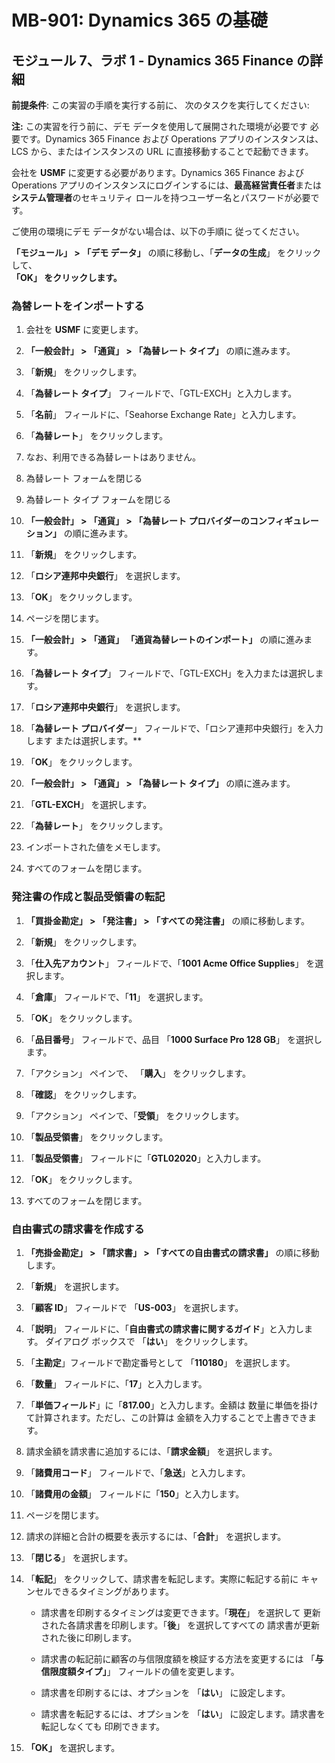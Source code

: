 ﻿---
lab:
    title: 'ラボ 01: Dynamics 365 Finance の詳細'
    module: 'モジュール 07: Dynamics 365 Finance の概要'
---

# MB-901: Dynamics 365 の基礎 
## モジュール 7、ラボ 1 - Dynamics 365 Finance の詳細 


**前提条件**: この実習の手順を実行する前に、
次のタスクを実行してください: 

**注:** この実習を行う前に、デモ データを使用して展開された環境が必要です
必要です。Dynamics 365 Finance および Operations アプリのインスタンスは、
LCS から、またはインスタンスの URL に直接移動することで起動できます。

会社を **USMF** に変更する必要があります。Dynamics 365 Finance および Operations アプリのインスタンスにログインするには、**最高経営責任者**または**システム管理者**のセキュリティ ロールを持つユーザー名とパスワードが必要です。

ご使用の環境にデモ データがない場合は、以下の手順に
従ってください。

**「モジュール」 > 「デモ データ」** の順に移動し、「**データの生成**」 をクリックして、   
    **「OK」 をクリックします。**

### 為替レートをインポートする

1.  会社を **USMF** に変更します。

2.  **「一般会計」 > 「通貨」 > 「為替レート タイプ」** の順に進みます。

3.  「**新規**」 をクリックします。

4.  「**為替レート タイプ**」 フィールドで、「GTL-EXCH」と入力します。

5.  「**名前**」 フィールドに、「Seahorse Exchange Rate」と入力します。

6.  「**為替レート**」 をクリックします。

7.  なお、利用できる為替レートはありません。

8.  為替レート フォームを閉じる

9.  為替レート タイプ フォームを閉じる

10. **「一般会計」 > 「通貨」 > 「為替レート プロバイダーのコンフィギュレーション」** の順に進みます。

11. 「**新規**」 をクリックします。

12. 「**ロシア連邦中央銀行**」 を選択します。

13. 「**OK**」 をクリックします。

14. ページを閉じます。

15. **「一般会計」 > 「通貨」 「通貨為替レートのインポート」** の順に進みます。

16. 「**為替レート タイプ**」 フィールドで、「GTL-EXCH」を入力または選択します。

17. 「**ロシア連邦中央銀行**」 を選択します。

18. 「**為替レート プロバイダー**」 フィールドで、「ロシア連邦中央銀行」を入力します
    または選択します。**

19. 「**OK**」 をクリックします。

20. **「一般会計」 > 「通貨」 > 「為替レート タイプ」** の順に進みます。

21. 「**GTL-EXCH**」 を選択します。

22. 「**為替レート**」 をクリックします。

23. インポートされた値をメモします。

24. すべてのフォームを閉じます。

### 発注書の作成と製品受領書の転記

1.  **「買掛金勘定」 > 「発注書」 > 「すべての発注書」** の順に移動します。

2.  「**新規**」 をクリックします。

3.  「**仕入先アカウント**」 フィールドで、「**1001 Acme Office Supplies**」 を選択します。

4.  「**倉庫**」 フィールドで、「**11**」 を選択します。

5.  「**OK**」 をクリックします。

6.  「**品目番号**」 フィールドで、品目 「**1000 Surface Pro 128 GB**」 を選択します。

7.  「アクション」 ペインで、 「**購入**」 をクリックします。

8.  「**確認**」 をクリックします。

9.  「アクション」 ペインで、「**受領**」 をクリックします。

10. 「**製品受領書**」 をクリックします。

11. 「**製品受領書**」 フィールドに「**GTL02020**」と入力します。

12. 「**OK**」 をクリックします。

13. すべてのフォームを閉じます。

### 自由書式の請求書を作成する

1.  **「売掛金勘定」 > 「請求書」 > 「すべての自由書式の請求書」** の順に移動します。

2.  「**新規**」 を選択します。

3.  「**顧客 ID**」 フィールドで 「**US-003**」 を選択します。

4.  「**説明**」 フィールドに、「**自由書式の請求書に関するガイド**」と入力します。
    ダイアログ ボックスで 「**はい**」 をクリックします。

5.  「**主勘定**」フィールドで勘定番号として 「**110180**」 を選択します。

6.  「**数量**」 フィールドに、「**17**」と入力します。

7.  「**単価フィールド**」に「**817.00**」と入力します。金額は
    数量に単価を掛けて計算されます。ただし、この計算は
    金額を入力することで上書きできます。

8.  請求金額を請求書に追加するには、「**請求金額**」 を選択します。

9.  「**諸費用コード**」 フィールドで、「**急送**」と入力します。

10. 「**諸費用の金額**」 フィールドに「**150**」と入力します。

11. ページを閉じます。

12. 請求の詳細と合計の概要を表示するには、「**合計**」 を選択します。

13. 「**閉じる**」 を選択します。

14. 「**転記**」 をクリックして、請求書を転記します。実際に転記する前に
    キャンセルできるタイミングがあります。

    -  請求書を印刷するタイミングは変更できます。「**現在**」 を選択して
        更新された各請求書を印刷します。「**後**」 を選択してすべての
        請求書が更新された後に印刷します。

    -  請求書の転記前に顧客の与信限度額を検証する方法を変更するには
        「**与信限度額タイプ」**」 フィールドの値を変更します。

    -  請求書を印刷するには、オプションを 「**はい**」 に設定します。

    -  請求書を転記するには、オプションを 「**はい**」 に設定します。請求書を転記しなくても
        印刷できます。

15. **「OK」** を選択します。
